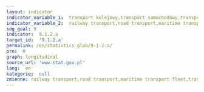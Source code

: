 ```yaml
---
layout: indicator
indicator_variable_1:  transport kolejowy,transport samochodowy,transport morski,śródlądowy transport wodny,transport lotniczy
indicator_variable_2:  railway transport,road transport,maritime transport fleet,transport by inland waterway fleet,air transport
sdg_goal: 9
indicator:  9.1.2.a
target_id:  '9.1.2.a'
permalink: /en/statistics_glob/9-1-2-a/
pre:  0
graph: longitudinal
source_url: 'www.stat.gov.pl'
lang:  en
kategorie:  null
zmienne: railway transport,road transport,maritime transport fleet,transport by inland waterway fleet,air transport
---
```

